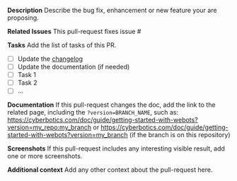 **Description**
Describe the bug fix, enhancement or new feature your are proposing.

**Related Issues**
This pull-request fixes issue #

**Tasks**
Add the list of tasks of this PR.
  - [ ] Update the [changelog](https://github.com/cyberbotics/webots/blob/master/docs/reference/changelog-r2023.md)
  - [ ] Update the documentation (if needed)
  - [ ] Task 1
  - [ ] Task 2
  - [ ] ...

**Documentation**
If this pull-request changes the doc, add the link to the related page, including the `?version=BRANCH_NAME`, such as:
https://cyberbotics.com/doc/guide/getting-started-with-webots?version=my_repo:my_branch
or
https://cyberbotics.com/doc/guide/getting-started-with-webots?version=my_branch (if the branch is on this repository)

**Screenshots**
If this pull-request includes any interesting visible result, add one or more screenshots.

**Additional context**
Add any other context about the pull-request here.
